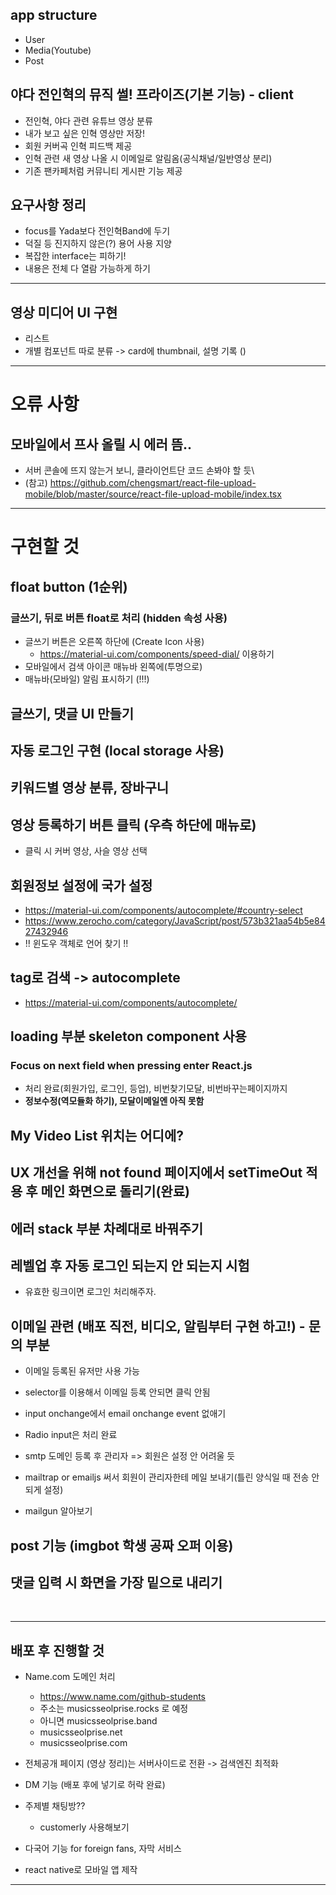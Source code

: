 ## app structure
<ul>
    <li>User</li>
    <li>Media(Youtube)</li>
    <li>Post</li>
</ul>

## 야다 전인혁의 뮤직 썰! 프라이즈(기본 기능) - client
- 전인혁, 야다 관련 유튜브 영상 분류
- 내가 보고 싶은 인혁 영상만 저장!
- 회원 커버곡 인혁 피드백 제공
- 인혁 관련 새 영상 나올 시 이메일로 알림옴(공식채널/일반영상 분리)
- 기존 팬카페처럼 커뮤니티 게시판 기능 제공

## 요구사항 정리
- focus를 Yada보다 전인혁Band에 두기
- 덕질 등 진지하지 않은(?) 용어 사용 지양
- 복잡한 interface는 피하기!
- 내용은 전체 다 열람 가능하게 하기

<hr/>

## 영상 미디어 UI 구현
- 리스트
- 개별 컴포넌트 따로 분류 -> card에 thumbnail, 설명 기록 ()


<hr/>

# 오류 사항

## 모바일에서 프사 올릴 시 에러 뜸..
  - 서버 콘솔에 뜨지 않는거 보니, 클라이언트단 코드 손봐야 할 듯\
  - (참고) https://github.com/chengsmart/react-file-upload-mobile/blob/master/source/react-file-upload-mobile/index.tsx

<hr/>

# 구현할 것

## float button (1순위)
### 글쓰기, 뒤로 버튼 float로 처리 (hidden 속성 사용)
- 글쓰기 버튼은 오른쪽 하단에 (Create Icon 사용)
  - https://material-ui.com/components/speed-dial/ 이용하기
- 모바일에서 검색 아이콘 매뉴바 왼쪽에(투명으로)
- 매뉴바(모바일) 알림 표시하기 (!!!)

## 글쓰기, 댓글 UI 만들기

## 자동 로그인 구현 (local storage 사용)

## 키워드별 영상 분류, 장바구니 

## 영상 등록하기 버튼 클릭 (우측 하단에 매뉴로)
  - 클릭 시 커버 영상, 사슬 영상 선택

## 회원정보 설정에 국가 설정
- https://material-ui.com/components/autocomplete/#country-select
- https://www.zerocho.com/category/JavaScript/post/573b321aa54b5e8427432946
- !! 윈도우 객체로 언어 찾기 !!

## tag로 검색 -> autocomplete 
- https://material-ui.com/components/autocomplete/

## loading 부분 skeleton component 사용

### Focus on next field when pressing enter React.js
- 처리 완료(회원가입, 로그인, 등업), 비번찾기모달, 비번바꾸는페이지까지
- **정보수정(역모듈화 하기), 모달이메일엔 아직 못함**

## My Video List 위치는 어디에?

## UX 개선을 위해 not found 페이지에서 setTimeOut 적용 후 메인 화면으로 돌리기(완료)

## 에러 stack 부분 차례대로 바꿔주기

## 레벨업 후 자동 로그인 되는지 안 되는지 시험
  - 유효한 링크이면 로그인 처리해주자.

## 이메일 관련 (배포 직전, 비디오, 알림부터 구현 하고!) - 문의 부분
- 이메일 등록된 유저만 사용 가능
- selector를 이용해서 이메일 등록 안되면 클릭 안됨
- input onchange에서 email onchange event 없애기

- Radio input은 처리 완료
- smtp 도메인 등록 후 관리자 => 회원은 설정 안 어려울 듯
- mailtrap or emailjs 써서 회원이 관리자한테 메일 보내기(틀린 양식일 때 전송 안되게 설정)
- mailgun 알아보기

## post 기능 (imgbot 학생 공짜 오퍼 이용)

## 댓글 입력 시 화면을 가장 밑으로 내리기

<br/>
<hr/>

## 배포 후 진행할 것
- Name.com 도메인 처리
  - https://www.name.com/github-students
  - 주소는 musicsseolprise.rocks 로 예정
  - 아니면 musicsseolprise.band 
  - musicsseolprise.net
  - musicsseolprise.com

- 전체공개 페이지 (영상 정리)는 서버사이드로 전환 -> 검색엔진 최적화
- DM 기능 (배포 후에 넣기로 허락 완료)
- 주제별 채팅방??
  - customerly 사용해보기

- 다국어 기능 for foreign fans, 자막 서비스
- react native로 모바일 앱 제작

<hr/>

